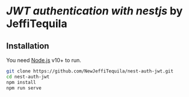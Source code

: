 
# _JWT authentication with nestjs_ by JeffiTequila
## Installation

You need [Node.js](https://nodejs.org/) v10+ to run.

```sh
git clone https://github.com/NewJeffiTequila/nest-auth-jwt.git
cd nest-auth-jwt
npm install
npm run serve
```

